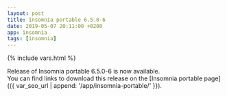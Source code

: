 ```yaml
---
layout: post
title: Insomnia portable 6.5.0-6
date: 2019-05-07 20:11:00 +0200
app: insomnia
tags: [insomnia]
---
```

{% include vars.html %}

Release of Insomnia portable 6.5.0-6 is now available.<br />
You can find links to download this release on the [Insomnia portable page]({{ var_seo_url | append: '/app/insomnia-portable/' }}).